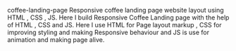 coffee-landing-page
Responsive coffee landing page website layout using HTML , CSS , JS.
Here I build Responsive Coffee Landing page with the help of HTML , CSS and JS. 
Here I use HTML for Page layout markup , CSS for improving styling and making Responsive behaviour and JS is use for animation and making page alive.
